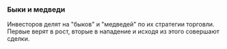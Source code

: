 ### Быки и медведи
Инвесторов делят на "быков" и "медведей" по их стратегии торговли. Первые верят в рост, вторые в нападение и исходя из этого совершают сделки.